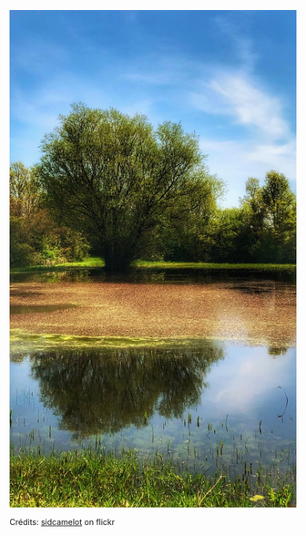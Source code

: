 ![Jean](/images/2022-11-15.jpg)

Crédits: [sidcamelot](https://www.flickr.com/people/sidcamelot/) on flickr